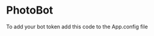 # PhotoBot


To add your bot token add this code to the App.config file

<appSettings>
    <!-- specify your bot token here -->
    <add key="token" value=""/>
  </appSettings>
